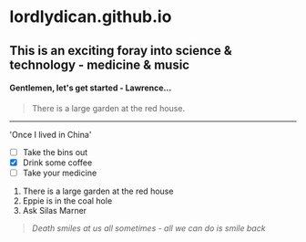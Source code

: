 # lordlydican.github.io

## This is an exciting foray into science & technology - medicine & music

#### Gentlemen, let's get started - Lawrence...

> There is a large garden at the red house.

----------------

'Once I lived in China'

- [ ] Take the bins out
- [x] Drink some coffee
- [ ] Take your medicine

1. There is a large garden at the red house
2. Eppie is in the coal hole
3. Ask Silas Marner

> *Death smiles at us all sometimes - all we can do is smile back*

